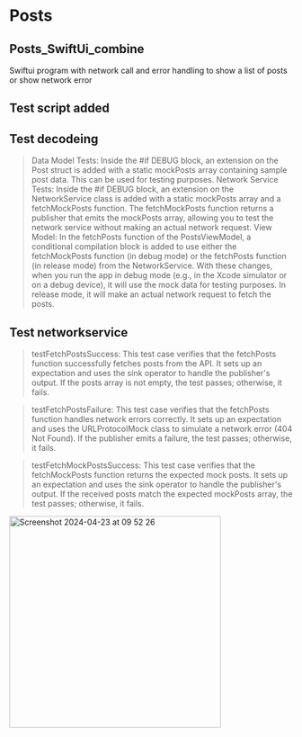 # Posts
## Posts_SwiftUi_combine


Swiftui program with network call and error handling to show a list of posts or show network error


## Test script added

  ## Test decodeing

  > Data Model Tests: Inside the #if DEBUG block, an extension on the Post struct is added with a static mockPosts array containing sample post data. This can be used for testing purposes.
  > Network Service Tests: Inside the #if DEBUG block, an extension on the NetworkService class is added with a static mockPosts array and a fetchMockPosts function. The fetchMockPosts   function returns a publisher that emits the mockPosts array, allowing you to test the network service without making an actual network request.
  > View Model: In the fetchPosts function of the PostsViewModel, a conditional compilation block is added to use either the fetchMockPosts function (in debug mode) or the fetchPosts function (in release mode) from the NetworkService.
With these changes, when you run the app in debug mode (e.g., in the Xcode simulator or on a debug device), it will use the mock data for testing purposes. In release mode, it will make an actual network request to fetch the posts.

  ## Test networkservice

   > testFetchPostsSuccess:
  This test case verifies that the fetchPosts function successfully fetches posts from the API.
  It sets up an expectation and uses the sink operator to handle the publisher's output.
  If the posts array is not empty, the test passes; otherwise, it fails.
  
  > testFetchPostsFailure:
  This test case verifies that the fetchPosts function handles network errors correctly.
  It sets up an expectation and uses the URLProtocolMock class to simulate a network error (404 Not Found).
  If the publisher emits a failure, the test passes; otherwise, it fails.
  
  > testFetchMockPostsSuccess:
  This test case verifies that the fetchMockPosts function returns the expected mock posts.
  It sets up an expectation and uses the sink operator to handle the publisher's output.
  If the received posts match the expected mockPosts array, the test passes; otherwise, it fails.


<img width="376" alt="Screenshot 2024-04-23 at 09 52 26" src="https://github.com/mahesh46/Posts/assets/3464277/ae01581c-e94e-4df6-a720-2b90fb7b4376">
